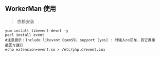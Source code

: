 ## WorkerMan 使用

> 依赖安装

```
yum install libevent-devel -y
pecl install event
#注意提示：Include libevent OpenSSL support [yes] : 时输入no回车，其它直接敲回车就行
echo extension=event.so > /etc/php.d/event.ini
```